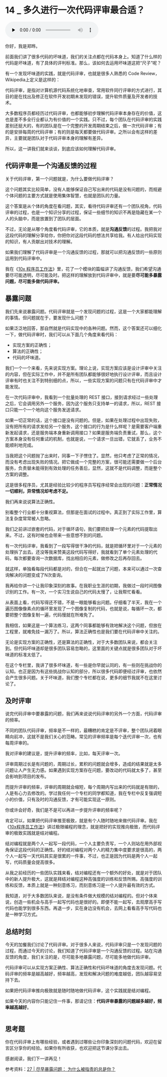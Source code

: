 # 14 _ 多久进行一次代码评审最合适？

<audio id="audio" title="14 | 多久进行一次代码评审最合适？" controls="" preload="none"><source id="mp3" src="https://static001.geekbang.org/resource/audio/e6/4b/e6c5d978df3d6932e2811dd89e47264b.mp3"></audio>

你好，我是郑晔。

前面我们讲了很多代码的坏味道，我们的关注点都在代码本身上。知道了什么样的代码是坏味道，有了具体的评判标准。那么，该如何去运用坏味道这把“尺子”呢？

有一个发现坏味道的实践，就是代码评审，也就是很多人熟悉的 Code Review，Wikipedia上定义是这样的：

> 
代码评审，是指对计算机源代码系统化地审查，常用软件同行评审的方式进行，其目的是在找出及修正在软件开发初期未发现的错误，提升软件质量及开发者的技术。


大多数程序员都经历过代码评审，也都能够初步理解代码评审本身存在的价值，这也是差不多全行业都认为有价值的一个实践。只不过，每个团队在代码评审的实践差别还挺大的，有的团队是在一个完整的开发周期结束之后，做一次代码评审；有的是安排每周的代码评审；有的则是每天都要做代码评审。之所以会有这样的差异，主要就是团队对于代码评审本身的理解有差异。

所以，这一讲我们就来谈谈，到底应该如何理解代码评审。

## 代码评审是一个沟通反馈的过程

关于代码评审，第一个问题就是，为什么要做代码评审？

这个问题其实比较简单，没有人能够保证自己写出来的代码是没有问题的，而规避个体问题的主要方式就是使用集体智慧，也就是团队的力量。

这个答案是从个体的角度在看问题，其实，看待代码评审还有一个团队视角，代码评审的过程，也是一个知识分享的过程，保证一些细节的知识不再是隐藏在某一个人的头脑中，而是放置到了团队的层面。

不过，无论是从哪个角度看代码评审，它的本质，就是**沟通反馈**的过程。我把我对这段代码的理解分享给你，你把你对这段代码的想法共享给我。有人给出代码实现的知识，有人贡献出对技术的理解。

如果我们理解了代码评审是一个沟通反馈的过程，那就可以把沟通反馈的一些原则运用到代码评审中。

我在《[10x 程序员工作法](https://time.geekbang.org/column/intro/100022301)》里，花了一个模块的篇幅讲了沟通反馈，我们希望沟通要尽可能透明，尽可能及时。把这样的理解放到代码评审中，就是要**尽可能多暴露问题，尽可能多做代码评审。**

## 暴露问题

我们先来说暴露问题。代码评审就是一个发现问题的过程，这是一个大家都能理解的事情。但问题就在于，要发现什么问题？

如果泛泛地回答，那自然就是代码实现中的各种问题。然而，这个答案还可以细化一下，做代码评审时，我们可以从下面几个角度来看代码：

- 实现方案的正确性；
- 算法的正确性；
- 代码的坏味道。

我们一个一个来看，先来说实现方案。理论上说，实现方案应该是设计评审中关注的内容，但在实际工作中，并不是所有团队都能够很好地执行设计评审，而且设计评审有时也关注不到特别细的点，所以，一些实现方案的问题只有在代码评审中才能发现。

在一次代码评审中，我看到一个批量处理的 REST 接口，接到请求经过一些处理之后，它会调用另外一个服务，因为这个服务只支持单一的请求，所以，REST 接口只能一个一个地向这个服务发送请求。

如果一切正常的话，这个接口是没有问题的。但是，如果在处理过程中出现失败，没有把所有的请求发给另一个服务，这个接口的行为是什么样呢？是需要客户端重新发起请求，还是服务端本身重新调用接口？如果是服务端负责重试，那么，这个方案本身没有任何重试的机制，也就是说，一个请求一旦出错，它就丢了，业务不能顺利地完成。

当我把这个问题抛了出来时，同事一下子愣住了。显然，他只考虑了正常的情况，而没有考虑出现失败的情况。把它做成一个完整的方案，很可能还需要做一个后台服务，负责替未能得到有效处理的任务善后，显然，这就不是代码调整，而是整个方案的调整。

这是很多程序员，尤其是经验比较少的程序员写程序经常会出现的问题：**正常情况一切顺利，异常情况却考虑不足。**

我们再来说说算法正确性。

别看整个行业都十分重视算法，但那是在面试的过程中。真正到了实际工作里，算法复杂度常常被人忽略。

我们之前讲过嵌套的代码，对于循环语句，我们要把处理一个元素的代码提取出来。不过，这有时候也会带来一些意想不到的问题。

有一次代码评审，我看到了一段写得很干净的代码，就是把循环里对于一个元素的处理拆了出去。还没等我来赞美这段代码写得好，我就看到了单个元素处理的代码，每次都要查询一次数据库，找出相应的元素，做修改之后再存回去。

就这样，单独看每段代码都是对的，但合在一起就出了问题，本来可以通过一次查询解决的问题变成了N次查询。

我再给你讲一个让我印象深刻的故事。在我职业生涯的初期，我做过一段时间图像识别的工作。有一次，一个实习生说自己的代码太慢了，让我帮忙看看。

从表面上看，代码写得还不错，不是一眼能够看出问题。仔细看了半天，我在一个遍历图像像素点的循环里发现了一个图像复制的代码，也就是说，每循环一次，都要把整个图像复制一遍，代码慢就在所难免了。

我相信，如果这是一个算法练习，这两个同事都能够有效地解决这个问题，但放在工程里，就难免挂一漏万了。所以，算法正确性也是我们要在代码评审中关注的。

无论是实现方案的正确性，还是算法的正确性，对于大多数团队来说，都会关注到。但代码坏味道却是很多团队容易忽略的，这里面的关键点就是很多团队对于坏味道的标准太低了。

在这个专栏里，我讲了很多坏味道，有一些是你早就认同的，有一些则在挑战你的认知。也正是因为有这些挑战你认知的部分，所以很多代码即便经过评审，也依然会产生很多问题。关于坏味道，我们整个专栏都在说，更多的细节我就不在这里讨论了。

## 及时评审

说完代码评审中要暴露的问题，我们再来说说代码评审的另外一个方面，代码评审的频率。

不同的团队代码评审，频率是不一样的，最糟糕的肯定是不评审，整个团队闭着眼睛向前冲，这就不是我们关心的范畴。常见的评审频率是每个迭代评审一次，也有每周评审的。

我对评审的建议是，提升评审的频率，比如，每天评审一次。

评审周期过长是有问题的，周期过长，累积的问题就会增多，造成的结果就是太多问题让人产生无力感。如果遇到实现方案存在问题，要改动的代码就太多了，甚至会影响到项目的发布。

而提升评审的频率，评审的周期就会缩短，每个周期内写出来的代码就是有限的，人是有心力去修改的。学过我任何一个专栏的同学都知道，我在专栏中反复强调短小的价值，只有及时的沟通反馈，才有可能实现这一原则。

你或许会好奇，我们是不是可以再进一步提升评审的频率呢？

肯定可以，如果把代码评审推至极致，就是有个人随时随地来做代码评审。我在《[10x程序员工作法](https://time.geekbang.org/column/intro/100022301)》讲过极限编程的理念，就是把好的实现推向极致，而代码评审的极致实践就是结对编程。

结对编程就是两个人一起写一段代码，一个人主要负责写，一个人则站在用外部视角保证这段代码的正确性。好的结对编程对两个人的精力集中度要求是很高的，两个人一起写一天代码其实是很累的一件事，不过，也正是因为代码是两个人一起写，代码质量会提高很多。

从我之前经历的一些团队实践来看，结对编程还有一个额外的好处，就是对于团队中的新人提升极大，这就是拜结对编程这种高强度的训练和反馈所赐。高强度的训练和反馈，本质上就是一种刻意练习，而刻意练习是一个人提升最有效的方式。

我知道，对于大多数团队来说，是没有条件做大规模的结对编程的。但对个体来说，创造一些机会与高手一起写代码也是很好的。即便不能一起写，去观摩高手写代码也能学到很多东西。再退一步，实在身边没有机会，去网上看看高手写代码也是一种学习方式。

## 总结时刻

今天的加餐我们讨论了代码评审。对于很多人来说，代码评审只是一个发现问题的过程，而通过今天的讨论，我们知道了代码评审是一个沟通反馈的过程。站在沟通反馈的角度，我们关注的是，尽可能多地暴露问题，尽可能多地做代码评审。

代码评审可以从实现方案正确性、算法正确性和代码坏味道的角度去发现问题。代码评审的频率是越高越好，频率越高，发现和解决问题的难度越低，团队越容易坚持下去。

如果把代码评审推向极致就是随时随地做代码评审，这个实践就是结对编程。

如果今天的内容你只能记住一件事，那请记住：**代码评审暴露的问题越多越好，频率越高越好**。

<img src="https://static001.geekbang.org/resource/image/af/f8/afc1e5ae5yyf843680880108efce7af8.jpg" alt="">

## 思考题

你在代码评审上有哪些经验，或者遇到过哪些让你印象深刻的问题代码，欢迎在留言区分享你的经验。如果你有所收获，也欢迎把这节课分享出去。

感谢阅读，我们下一讲再见！

参考资料：[27 | 尽早暴露问题： 为什么被指责的总是你？](https://time.geekbang.org/column/article/84374)

